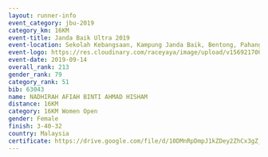```yaml
---
layout: runner-info 
event_category: jbu-2019 
category_km: 16KM 
event-title: Janda Baik Ultra 2019 
event-location: Sekolah Kebangsaan, Kampung Janda Baik, Bentong, Pahang, Malaysia 
event-logo: https://res.cloudinary.com/raceyaya/image/upload/v1569217009/logo/janda-baik_vch1pc.jpg 
event-date: 2019-09-14
overall_rank: 213
gender_rank: 79
category_rank: 51
bib: 63043
name: NADHIRAH AFIAH BINTI AHMAD HISHAM
distance: 16KM
category: 16KM Women Open
gender: Female
finish: 3-40-32
country: Malaysia
certificate: https://drive.google.com/file/d/10DMnRpDmpJ1kZDey2ZhCx3gZ_k5Mn_Yh/view?usp=sharing
---
```

